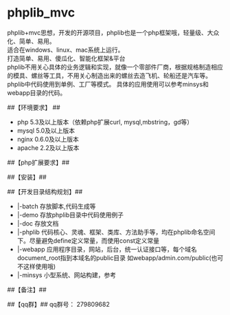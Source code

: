phplib_mvc
==========

phplib+mvc思想，开发的开源项目，phplib也是一个php框架哦，轻量级、大众化、简单、易用。<br />
适合在windows、linux、mac系统上运行。<br />
打造简单、易用、傻瓜化、智能化框架&平台 <br />
phplib不用关心具体的业务逻辑和实现，就像一个零部件厂商，根据规格制造相应的模具、螺丝等工具，不用关心制造出来的螺丝去造飞机、轮船还是汽车等。 <br />
phplib中代码使用到单例、工厂等模式。
具体的应用使用可以参考minsys和webapp目录的代码。 <br />


##【环境要求】 ##
- php 5.3及以上版本（依赖php扩展curl, mysql,mbstring，gd等） <br />
- mysql 5.0及以上版本 <br />
- nginx 0.6.0及以上版本 <br />
- apache 2.2及以上版本 <br />

##【php扩展要求】##



##【安装】##



##【开发目录结构规划】##
 * |-batch 存放脚本,代码生成等
 * |-demo  存放phplib目录中代码使用例子
 * |-doc   存放文档
 * |-phplib 代码核心、灵魂、框架、类库、方法助手等，均在phplib命名空间下。尽量避免define定义常量，而使用const定义常量
 * |-webapp 应用程序目录，网站，后台，统一认证接口等，每个域名document_root指到本域名的public目录 如webapp/admin.com/public(也可不这样使用哦)
 * |-minsys 小型系统、网站构建，参考


##【备注】##



##【qq群】##
   qq群号： 279809682
   
